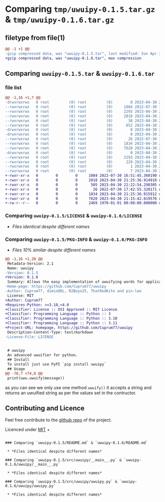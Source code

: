 # Comparing `tmp/uwuipy-0.1.5.tar.gz` & `tmp/uwuipy-0.1.6.tar.gz`

## filetype from file(1)

```diff
@@ -1 +1 @@
-gzip compressed data, was "uwuipy-0.1.5.tar", last modified: Sun Apr 30 21:29:59 2023, max compression
+gzip compressed data, was "uwuipy-0.1.6.tar", max compression
```

## Comparing `uwuipy-0.1.5.tar` & `uwuipy-0.1.6.tar`

### file list

```diff
@@ -1,16 +1,7 @@
-drwxrwxrwx   0 root         (0) root         (0)        0 2023-04-30 21:29:59.175965 uwuipy-0.1.5/
--rwxrwxrwx   0 root         (0) root         (0)     1084 2022-07-30 16:51:45.000000 uwuipy-0.1.5/LICENSE
--rwxrwxrwx   0 root         (0) root         (0)     2293 2023-04-30 21:29:59.171766 uwuipy-0.1.5/PKG-INFO
--rwxrwxrwx   0 root         (0) root         (0)     2018 2023-04-30 21:25:36.000000 uwuipy-0.1.5/README.md
--rwxrwxrwx   0 root         (0) root         (0)       38 2023-04-30 21:29:59.175965 uwuipy-0.1.5/setup.cfg
--rwxrwxrwx   0 root         (0) root         (0)      652 2023-04-30 21:26:22.000000 uwuipy-0.1.5/setup.py
-drwxrwxrwx   0 root         (0) root         (0)        0 2023-04-30 21:29:58.897080 uwuipy-0.1.5/src/
-drwxrwxrwx   0 root         (0) root         (0)        0 2023-04-30 21:29:59.025250 uwuipy-0.1.5/src/uwuipy/
--rwxrwxrwx   0 root         (0) root         (0)       26 2022-07-30 17:42:55.000000 uwuipy-0.1.5/src/uwuipy/__init__.py
--rwxrwxrwx   0 root         (0) root         (0)     1834 2023-04-30 21:25:36.000000 uwuipy-0.1.5/src/uwuipy/__main__.py
--rwxrwxrwx   0 root         (0) root         (0)     7620 2023-04-30 21:15:42.000000 uwuipy-0.1.5/src/uwuipy/uwuipy.py
-drwxrwxrwx   0 root         (0) root         (0)        0 2023-04-30 21:29:59.139976 uwuipy-0.1.5/src/uwuipy.egg-info/
--rwxrwxrwx   0 root         (0) root         (0)     2293 2023-04-30 21:29:58.000000 uwuipy-0.1.5/src/uwuipy.egg-info/PKG-INFO
--rwxrwxrwx   0 root         (0) root         (0)      229 2023-04-30 21:29:58.000000 uwuipy-0.1.5/src/uwuipy.egg-info/SOURCES.txt
--rwxrwxrwx   0 root         (0) root         (0)        1 2023-04-30 21:29:58.000000 uwuipy-0.1.5/src/uwuipy.egg-info/dependency_links.txt
--rwxrwxrwx   0 root         (0) root         (0)        7 2023-04-30 21:29:58.000000 uwuipy-0.1.5/src/uwuipy.egg-info/top_level.txt
+-rwxr-xr-x   0        0        0     1084 2022-07-30 16:51:45.360190 uwuipy-0.1.6/LICENSE
+-rwxr-xr-x   0        0        0     2018 2023-04-30 21:25:36.914918 uwuipy-0.1.6/README.md
+-rwxr-xr-x   0        0        0      505 2023-04-30 22:22:54.298305 uwuipy-0.1.6/pyproject.toml
+-rwxr-xr-x   0        0        0       26 2022-07-30 17:42:55.320171 uwuipy-0.1.6/uwuipy/__init__.py
+-rwxr-xr-x   0        0        0     1834 2023-04-30 21:25:36.915912 uwuipy-0.1.6/uwuipy/__main__.py
+-rwxr-xr-x   0        0        0     7620 2023-04-30 21:15:42.019576 uwuipy-0.1.6/uwuipy/uwuipy.py
+-rw-r--r--   0        0        0     2469 1970-01-01 00:00:00.000000 uwuipy-0.1.6/PKG-INFO
```

### Comparing `uwuipy-0.1.5/LICENSE` & `uwuipy-0.1.6/LICENSE`

 * *Files identical despite different names*

### Comparing `uwuipy-0.1.5/PKG-INFO` & `uwuipy-0.1.6/PKG-INFO`

 * *Files 10% similar despite different names*

```diff
@@ -1,16 +1,20 @@
 Metadata-Version: 2.1
 Name: uwuipy
-Version: 0.1.5
+Version: 0.1.6
 Summary: Allows the easy implementation of uwuifying words for applications like Discord bots and websites
-Home-page: https://github.com/Cuprum77/uwuipy
-Author: Cuprum77, diminDDL, R2Boyo25, ThatRedKite and pin-lee
 License: MIT
+Author: Cuprum77
+Requires-Python: >=3.10,<4.0
+Classifier: License :: OSI Approved :: MIT License
+Classifier: Programming Language :: Python :: 3
+Classifier: Programming Language :: Python :: 3.10
+Classifier: Programming Language :: Python :: 3.11
+Project-URL: homepage, https://github.com/Cuprum77/uwuipy
 Description-Content-Type: text/markdown
-License-File: LICENSE
 
 
 # uwuipy
 An advanced uwuifier for python.
 ## Install
 To install just use PyPI `pip install uwuipy`
 ## Usage
@@ -70,7 +74,8 @@
 print(uwu.uwuify(message))
 ```
 as you can see we only use one method `uwuify()` it accepts a string and returns an uwuified string as per the values set in the contructor.
 ## Contributing and Licence
 Feel free contribute to the [github repo](https://github.com/Cuprum77/uwuipy) of the project.
 
 Licenced under [MIT](https://github.com/Cuprum77/uwuipy/blob/main/LICENSE)
+
```

### Comparing `uwuipy-0.1.5/README.md` & `uwuipy-0.1.6/README.md`

 * *Files identical despite different names*

### Comparing `uwuipy-0.1.5/src/uwuipy/__main__.py` & `uwuipy-0.1.6/uwuipy/__main__.py`

 * *Files identical despite different names*

### Comparing `uwuipy-0.1.5/src/uwuipy/uwuipy.py` & `uwuipy-0.1.6/uwuipy/uwuipy.py`

 * *Files identical despite different names*

